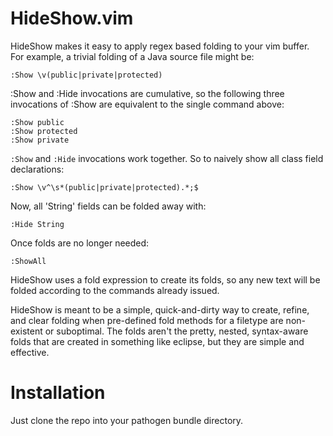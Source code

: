 # HideShow.vim

HideShow makes it easy to apply regex based folding to your vim buffer.  
For example, a trivial folding of a Java source file might be:

```VimL
:Show \v(public|private|protected)
```

:Show and :Hide invocations are cumulative, so the following three 
invocations of :Show are equivalent to the single command above:

```VimL
:Show public
:Show protected
:Show private
```

`:Show` and `:Hide` invocations work together.  So to naively show all 
class field declarations:

```VimL
:Show \v^\s*(public|private|protected).*;$
```

Now, all 'String' fields can be folded away with:

```VimL
:Hide String
```

Once folds are no longer needed:

```
:ShowAll
```

HideShow uses a fold expression to create its folds, so any new text
will be folded according to the commands already issued.

HideShow is meant to be a simple, quick-and-dirty way to create, refine, 
and clear folding when pre-defined fold methods for a filetype are 
non-existent or suboptimal.  The folds aren't the pretty, nested, 
syntax-aware folds that are created in something like eclipse, but they 
are simple and effective.

# Installation

Just clone the repo into your pathogen bundle directory.
